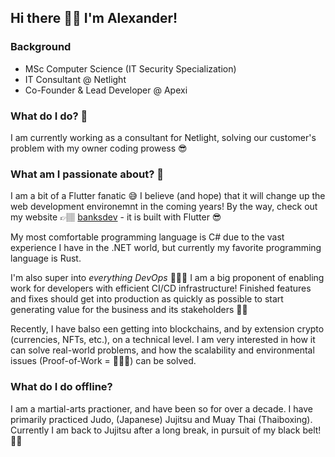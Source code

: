 ## Hi there 👋🏽 I'm Alexander! 

### Background
* MSc Computer Science (IT Security Specialization)
* IT Consultant @ Netlight 
* Co-Founder & Lead Developer @ Apexi

### What do I do? 🤔
I am currently working as a consultant for Netlight, solving our customer's problem with my owner coding prowess 😎

### What am I passionate about? 🚀
I am a bit of a Flutter fanatic 😅 I believe (and hope) that it will change up the web development environemnt in the coming years!
By the way, check out my website 👉🏽 [banksdev](https://banksdev.dk) - it is built with Flutter 😎

My most comfortable programming language is C# due to the vast experience I have in the .NET world, but currently my favorite programming language is Rust.

I'm also super into _everything DevOps_ 👷🏼‍♂️ I am a big proponent of enabling work for developers with efficient CI/CD infrastructure! Finished features and fixes should get into production as quickly as possible to start generating value for the business and its stakeholders 💪🏽 

Recently, I have balso een getting into blockchains, and by extension crypto (currencies, NFTs, etc.), on a technical level. I am very interested in how it can solve real-world problems, and how the scalability and environmental issues (Proof-of-Work = 🙅🏽‍♂️) can be solved.

### What do I do offline?
I am a martial-arts practioner, and have been so for over a decade. 
I have primarily practiced Judo, (Japanese) Jujitsu and Muay Thai (Thaiboxing). 
Currently I am back to Jujitsu after a long break, in pursuit of my black belt! 🐱‍👤
